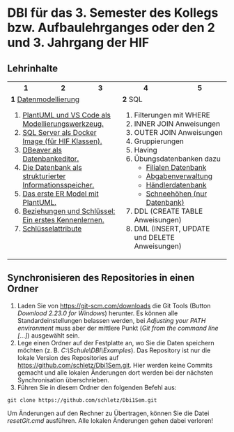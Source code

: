 # DBI für das 3. Semester des Kollegs bzw. Aufbaulehrganges oder den 2 und 3. Jahrgang der HIF

## Lehrinhalte

<table>
    <tr>
        <th>1</th> <th>2</th> <th>3</th> <th>4</th> <th>5</th>
    </tr>
    <tr>
        <td colspan="3" valign="top">
            <b>1</b> <a href="10_Modellierung/README.md">Datenmodellierung</a>
            <ol>
                <li><a href="10_Modellierung/plantuml.md">PlantUML und VS Code als Modellierungswerkzeug.</a></li>
                <li><a href="10_Modellierung/SqlServer/README.md">SQL Server als Docker Image (für HIF Klassen).</a></li>
                <li><a href="10_Modellierung/Dbeaver/README.md">DBeaver als Datenbankeditor.</a></li>
                <li><a href="10_Modellierung/10_Intro.md">Die Datenbank als strukturierter Informationsspeicher.</a></li>
                <li><a href="10_Modellierung/20_PlantUmlErModel.md">Das erste ER Model mit PlantUML.</a></li>
                <li><a href="10_Modellierung/30_RelationsAndKeys.md">Beziehungen und Schlüssel: Ein erstes Kennenlernen.</a></li>
                <li><a href="10_Modellierung/40_Keys.md">Schlüsselattribute</a></li>
            </ol>
        </td>    
        <td colspan="2" valign="top">
            <b>2</b> SQL
            <ol>
                <li>Filterungen mit WHERE</li>
                <li>INNER JOIN Anweisungen</li>
                <li>OUTER JOIN Anweisungen</li>
                <li>Gruppierungen</li>
                <li>Having</li>
                <li>Übungsdatenbanken dazu
                <ul>
                    <li><a href="01_SQL Basics/Uebungen/FilialDb">Filialen Datenbank</a></li>
                    <li><a href="01_SQL Basics/Uebungen/TeamsDb">Abgabenverwaltung</a></li>
                    <li><a href="01_SQL Basics/Uebungen/HaendlerDb">Händlerdatenbank</a></li>
                    <li><a href="01_SQL Basics/Uebungen/SchneeDb">Schneehöhen (nur Datenbank)</a></li>
                </ul>
                </li>
                <li>DDL (CREATE TABLE Anweisungen)</li>
                <li>DML (INSERT, UPDATE und DELETE Anweisungen)</li>
            </ol>
        </td>
    </tr>
</table>

## Synchronisieren des Repositories in einen Ordner

1. Laden Sie von https://git-scm.com/downloads die Git Tools (Button *Download 2.23.0 for Windows*)
    herunter. Es können alle Standardeinstellungen belassen werden, bei *Adjusting your PATH environment*
    muss aber der mittlere Punkt (*Git from the command line [...]*) ausgewählt sein.
2. Lege einen Ordner auf der Festplatte an, wo Sie die Daten speichern möchten 
    (z. B. *C:\Schule\DBI\Examples*). Das
    Repository ist nur die lokale Version des Repositories auf https://github.com/schletz/Dbi1Sem.git.
    Hier werden keine Commits gemacht und alle lokalen Änderungen dort werden bei der 
    nächsten Synchronisation überschrieben.
3. Führen Sie in diesem Ordner den folgenden Befehl aus:

```text
git clone https://github.com/schletz/Dbi1Sem.git
```

Um Änderungen auf den Rechner zu Übertragen, können Sie die Datei *resetGit.cmd* ausführen.
Alle lokalen Änderungen gehen dabei verloren!
